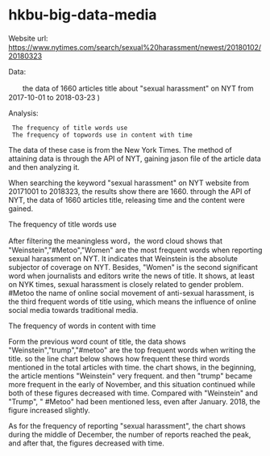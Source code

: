 # hkbu-big-data-media
Website url:
 　　https://www.nytimes.com/search/sexual%20harassment/newest/20180102/20180323

Data:

　　the data of 1660 articles title about "sexual harassment" on NYT from 2017-10-01 to 2018-03-23 )

Analysis:

     The frequency of title words use
     The frequency of topwords use in content with time

The data of these case is from the New York Times. The method of attaining data is through the API of NYT, gaining jason file of the article data and then analyzing it.

When searching the keyword "sexual harassment" on NYT website from 20171001 to 2018323, the results show there are 1660. through the API of NYT, the data of 1660 articles title, releasing time and the content were gained.

The frequency of title words use

After filtering the meaningless word，the word cloud shows that "Weinstein","#Metoo","Women" are the most frequent words when reporting sexual harassment on NYT. It indicates that Weinstein is the absolute subjector of coverage on NYT. Besides, "Women" is the second significant word when journalists and editors write the news of title. It shows, at least on NYK times, sexual harassment is closely related to gender problem. #Metoo the name of online social movement of anti-sexual harassment, is the third frequent words of title using, which means the influence of online social media towards traditional media.

The frequency of words in content with time

Form the previous word count of title, the data shows "Weinstein","trump","#metoo" are the top frequent words when writing the title. so the line chart below shows how frequent these third words mentioned in the total articles with time.  the chart shows, in the beginning, the article mentions "Weinstein" very frequent. and then "trump" became more frequent in the early of November, and this situation continued while both of these figures decreased with time. Compared with "Weinstein" and "Trump", " #Metoo" had been mentioned less, even after January. 2018, the figure increased slightly.

As for the frequency of reporting "sexual harassment", the chart shows during the middle of December, the number of reports reached the peak, and after that, the figures decreased with time.
